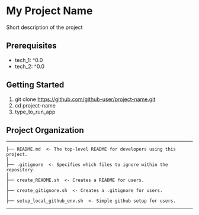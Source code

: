 # My Project Name
Short description of the project

## Prerequisites
- tech_1: ^0.0
- tech_2: ^0.0

## Getting Started
1. git clone https://github.com/github-user/project-name.git
2. cd project-name
3. type_to_run_app

## Project Organization
------------

    ├── README.md  <- The top-level README for developers using this project.
    │
    ├── .gitignore  <- Specifies which files to ignore within the repository.
    │
    ├── create_README.sh  <- Creates a README for users.
    │
    ├── create_gitignore.sh  <- Creates a .gitignore for users.
    │
    ├── setup_local_github_env.sh  <- Simple github setup for users.
--------